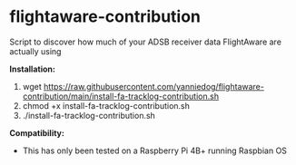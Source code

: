 # flightaware-contribution
Script to discover how much of your ADSB receiver data FlightAware are actually using

**Installation:**
1) wget https://raw.githubusercontent.com/yanniedog/flightaware-contribution/main/install-fa-tracklog-contribution.sh
2) chmod +x install-fa-tracklog-contribution.sh
3) ./install-fa-tracklog-contribution.sh

**Compatibility:**
- This has only been tested on a Raspberry Pi 4B+ running Raspbian OS
